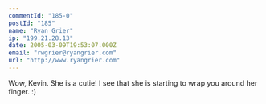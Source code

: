 ```yaml
---
commentId: "185-0"
postId: "185"
name: "Ryan Grier"
ip: "199.21.28.13"
date: 2005-03-09T19:53:07.000Z
email: "rwgrier@ryangrier.com"
url: "http://www.ryangrier.com"
---
```

<p>Wow, Kevin.  She is a cutie! I see that she is starting to wrap you around her finger. :)</p>